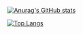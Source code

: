 <!--- - 👋 Hi, I’m @LyuboSokolov
- 👀 I’m interested in ...
- 🌱 I’m currently learning ...
- 💞️ I’m looking to collaborate on ...
- 📫 How to reach me ...
--->
<!---
LyuboSokolov/LyuboSokolov is a ✨ special ✨ repository because its `README.md` (this file) appears on your GitHub profile.
You can click the Preview link to take a look at your changes.
--->


[![Anurag's GitHub stats](https://github-readme-stats.vercel.app/api?username=LyuboSokolov)](https://github.com/anuraghazra/github-readme-stats)


[![Top Langs](https://github-readme-stats.vercel.app/api/top-langs/?username=LyuboSokolov)](https://github.com/anuraghazra/github-readme-stats)
